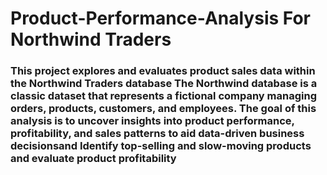 # Product-Performance-Analysis For Northwind Traders
### This project  explores and evaluates product sales data within the Northwind Traders database  The Northwind database is a classic dataset that represents a fictional company managing orders, products, customers, and employees. The goal of this analysis is to uncover insights into product performance, profitability, and sales patterns to aid data-driven business decisionsand Identify top-selling and slow-moving products and evaluate product profitability
